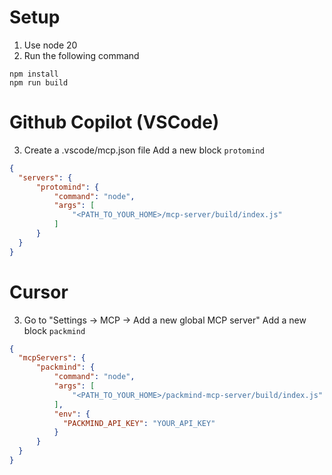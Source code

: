 # Setup
1. Use node 20
2. Run the following command
```
npm install
npm run build
```
# Github Copilot (VSCode)
3. Create a .vscode/mcp.json file
Add a new block `protomind`
```json
{
  "servers": {
      "protomind": {
          "command": "node",
          "args": [
              "<PATH_TO_YOUR_HOME>/mcp-server/build/index.js"
          ]
      }
  }
}
```
# Cursor
3. Go to "Settings -> MCP -> Add a new global MCP server"
Add a new block `packmind`
```json
{
  "mcpServers": {
      "packmind": {
          "command": "node",
          "args": [
              "<PATH_TO_YOUR_HOME>/packmind-mcp-server/build/index.js"
          ],
          "env": {
            "PACKMIND_API_KEY": "YOUR_API_KEY"
          }
      }
  }
}
```

